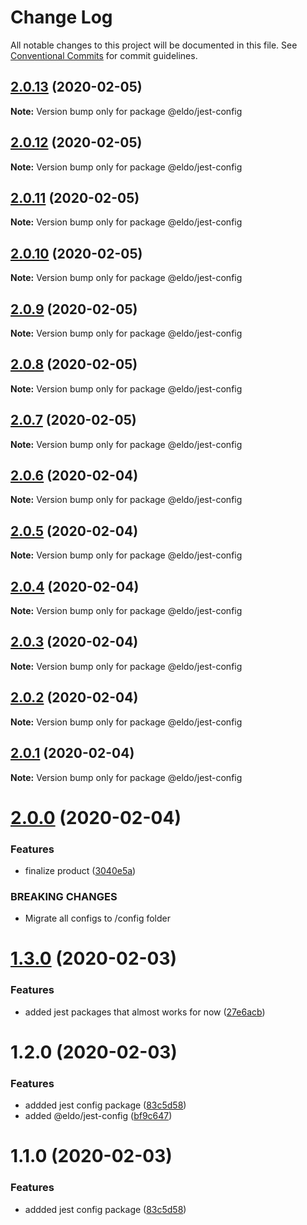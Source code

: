 # Change Log

All notable changes to this project will be documented in this file.
See [Conventional Commits](https://conventionalcommits.org) for commit guidelines.

## [2.0.13](https://github.com/Lilmortal/eldo/compare/@eldo/jest-config@2.0.12...@eldo/jest-config@2.0.13) (2020-02-05)

**Note:** Version bump only for package @eldo/jest-config





## [2.0.12](https://github.com/Lilmortal/eldo/compare/@eldo/jest-config@2.0.11...@eldo/jest-config@2.0.12) (2020-02-05)

**Note:** Version bump only for package @eldo/jest-config





## [2.0.11](https://github.com/Lilmortal/eldo/compare/@eldo/jest-config@2.0.10...@eldo/jest-config@2.0.11) (2020-02-05)

**Note:** Version bump only for package @eldo/jest-config





## [2.0.10](https://github.com/Lilmortal/eldo/compare/@eldo/jest-config@2.0.9...@eldo/jest-config@2.0.10) (2020-02-05)

**Note:** Version bump only for package @eldo/jest-config





## [2.0.9](https://github.com/Lilmortal/eldo/compare/@eldo/jest-config@2.0.8...@eldo/jest-config@2.0.9) (2020-02-05)

**Note:** Version bump only for package @eldo/jest-config





## [2.0.8](https://github.com/Lilmortal/eldo/compare/@eldo/jest-config@2.0.7...@eldo/jest-config@2.0.8) (2020-02-05)

**Note:** Version bump only for package @eldo/jest-config





## [2.0.7](https://github.com/Lilmortal/eldo/compare/@eldo/jest-config@2.0.6...@eldo/jest-config@2.0.7) (2020-02-05)

**Note:** Version bump only for package @eldo/jest-config





## [2.0.6](https://github.com/Lilmortal/eldo/compare/@eldo/jest-config@2.0.5...@eldo/jest-config@2.0.6) (2020-02-04)

**Note:** Version bump only for package @eldo/jest-config





## [2.0.5](https://github.com/Lilmortal/eldo/compare/@eldo/jest-config@2.0.4...@eldo/jest-config@2.0.5) (2020-02-04)

**Note:** Version bump only for package @eldo/jest-config





## [2.0.4](https://github.com/Lilmortal/eldo/compare/@eldo/jest-config@2.0.3...@eldo/jest-config@2.0.4) (2020-02-04)

**Note:** Version bump only for package @eldo/jest-config





## [2.0.3](https://github.com/Lilmortal/eldo/compare/@eldo/jest-config@2.0.2...@eldo/jest-config@2.0.3) (2020-02-04)

**Note:** Version bump only for package @eldo/jest-config





## [2.0.2](https://github.com/Lilmortal/eldo/compare/@eldo/jest-config@2.0.1...@eldo/jest-config@2.0.2) (2020-02-04)

**Note:** Version bump only for package @eldo/jest-config





## [2.0.1](https://github.com/Lilmortal/eldo/compare/@eldo/jest-config@2.0.0...@eldo/jest-config@2.0.1) (2020-02-04)

**Note:** Version bump only for package @eldo/jest-config





# [2.0.0](https://github.com/Lilmortal/eldo/compare/@eldo/jest-config@1.3.0...@eldo/jest-config@2.0.0) (2020-02-04)


### Features

* finalize product ([3040e5a](https://github.com/Lilmortal/eldo/commit/3040e5a35a665859f0b74870a6c7544db64ed399))


### BREAKING CHANGES

* Migrate all configs to /config folder





# [1.3.0](https://github.com/Lilmortal/eldo/compare/@eldo/jest-config@1.2.0...@eldo/jest-config@1.3.0) (2020-02-03)


### Features

* added jest packages that almost works for now ([27e6acb](https://github.com/Lilmortal/eldo/commit/27e6acbfd755c86861e53d2a2d35adab6048d721))





# 1.2.0 (2020-02-03)


### Features

* addded jest config package ([83c5d58](https://github.com/Lilmortal/eldo/commit/83c5d58b7b5fead1336b206aac7566060f5f4dcf))
* added @eldo/jest-config ([bf9c647](https://github.com/Lilmortal/eldo/commit/bf9c6472873bfca96eb47e37275452ae9e150c9c))





# 1.1.0 (2020-02-03)


### Features

* addded jest config package ([83c5d58](https://github.com/Lilmortal/eldo/commit/83c5d58b7b5fead1336b206aac7566060f5f4dcf))
